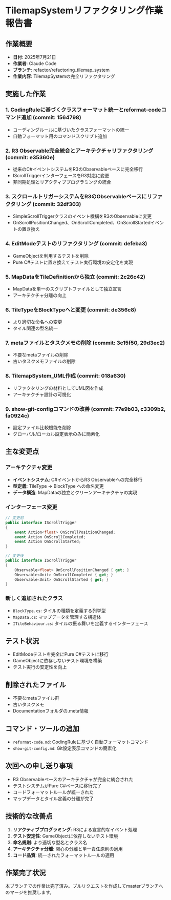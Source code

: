 # TilemapSystemリファクタリング作業報告書

## 作業概要
- **日付**: 2025年7月21日
- **作業者**: Claude Code
- **ブランチ**: refactor/refactoring_tilemap_system
- **作業内容**: TilemapSystemの完全リファクタリング

## 実施した作業

### 1. CodingRuleに基づくクラスフォーマット統一とreformat-codeコマンド追加 (commit: 1564798)
- コーディングルールに基づいたクラスフォーマットの統一
- 自動フォーマット用のコマンドスクリプト追加

### 2. R3 Observable完全統合とアーキテクチャリファクタリング (commit: e35360e)
- 従来のC#イベントシステムをR3のObservableベースに完全移行
- IScrollTriggerインターフェースをR3対応に変更
- 非同期処理とリアクティブプログラミングの統合

### 3. スクロールトリガーシステムをR3のObservableベースにリファクタリング (commit: 32df303)
- SimpleScrollTriggerクラスのイベント機構をR3のObservableに変更
- OnScrollPositionChanged、OnScrollCompleted、OnScrollStartedイベントの置き換え

### 4. EditModeテストのリファクタリング (commit: defeba3)
- GameObjectを利用するテストを削除
- Pure C#テストに置き換えてテスト実行環境の安定化を実現

### 5. MapDataをTileDefinitionから独立 (commit: 2c26c42)
- MapDataを単一のスクリプトファイルとして独立宣言
- アーキテクチャ分離の向上

### 6. TileTypeをBlockTypeへと変更 (commit: de356c8)
- より適切な命名への変更
- タイル関連の型名統一

### 7. metaファイルとタスクメモの削除 (commit: 3c15f50, 29d3ec2)
- 不要なmetaファイルの削除
- 古いタスクメモファイルの削除

### 8. TilemapSystem_UML作成 (commit: 018a630)
- リファクタリングの材料としてUML図を作成
- アーキテクチャ設計の可視化

### 9. show-git-configコマンドの改善 (commit: 77e9b03, c3309b2, fa0924c)
- 設定ファイル比較機能を削除
- グローバル/ローカル設定表示のみに簡素化

## 主な変更点

### アーキテクチャ変更
- **イベントシステム**: C#イベントからR3 Observableへの完全移行
- **型定義**: TileType → BlockType への命名変更
- **データ構造**: MapDataの独立とクリーンアーキテクチャの実現

### インターフェース変更
```csharp
// 変更前
public interface IScrollTrigger
{
    event Action<float> OnScrollPositionChanged;
    event Action OnScrollCompleted;
    event Action OnScrollStarted;
}

// 変更後
public interface IScrollTrigger
{
    Observable<float> OnScrollPositionChanged { get; }
    Observable<Unit> OnScrollCompleted { get; }
    Observable<Unit> OnScrollStarted { get; }
}
```

### 新しく追加されたクラス
- `BlockType.cs`: タイルの種類を定義する列挙型
- `MapData.cs`: マップデータを管理する構造体
- `ITileBehaviour.cs`: タイルの振る舞いを定義するインターフェース

## テスト状況
- EditModeテストを完全にPure C#テストに移行
- GameObjectに依存しないテスト環境を構築
- テスト実行の安定性を向上

## 削除されたファイル
- 不要なmetaファイル群
- 古いタスクメモ
- Documentationフォルダの.meta情報

## コマンド・ツールの追加
- `reformat-code.md`: CodingRuleに基づく自動フォーマットコマンド
- `show-git-config.md`: Git設定表示コマンドの簡素化

## 次回への申し送り事項
- R3 Observableベースのアーキテクチャが完全に統合された
- テストシステムがPure C#ベースに移行完了
- コードフォーマットルールが統一された
- マップデータとタイル定義の分離が完了

## 技術的な改善点
1. **リアクティブプログラミング**: R3による宣言的なイベント処理
2. **テスト安定性**: GameObjectに依存しないテスト環境
3. **命名規則**: より適切な型名とクラス名
4. **アーキテクチャ分離**: 関心の分離と単一責任原則の適用
5. **コード品質**: 統一されたフォーマットルールの適用

## 作業完了状況
本ブランチでの作業は完了済み。プルリクエストを作成してmasterブランチへのマージを推奨します。